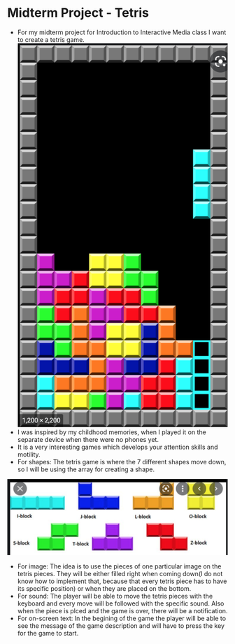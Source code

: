 # Midterm Project - Tetris
* For my midterm project for Introduction to Interactive Media class I want to create a tetris game.
![Example of the game](MidTerm_P/GameExample.png)
* I was inspired by my childhood memories, when I played it on the separate device when there were no phones yet.
* It is a very interesting games which develops your attention skills and motility.
* For shapes: The tetris game is where the 7 different shapes move down, so I will be using the array for creating a shape.

![How the shapes in tetris look like](https://github.com/lizadat/Intro_to_IM/blob/bc499a9d7ff83fc0d797d8ec9207f582b1b87826/MidTerm_P/TetrisShapes.png)
* For image: The idea is to use the pieces of one particular image on the tetris pieces. They will be either filled right when coming down(I do not know how to implement that, because that every tetris piece has to have its specific position) or when they are placed on the bottom.
* For sound: The player will be able to move the tetris pieces with the keyboard and every move will be followed with the specific sound. Also when the piece is plced and the game is over, there will be a notification.
* For on-screen text: In the begining of the game the player will be able to see the message of the game description and will have to press the key for the game to start.
